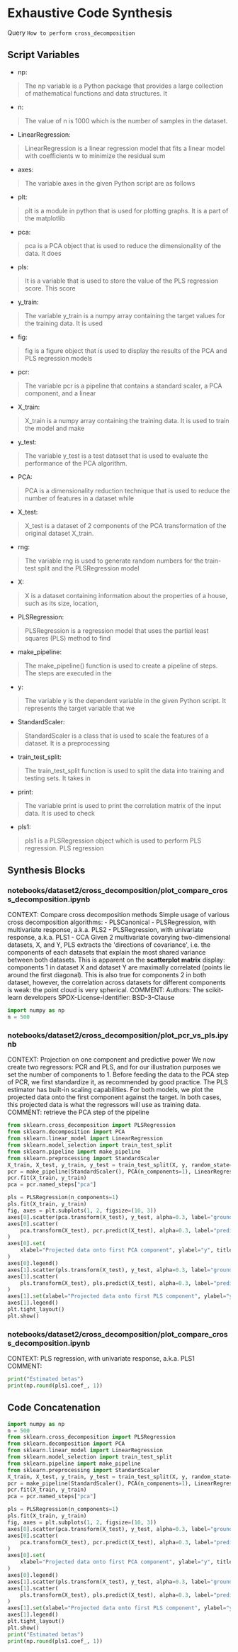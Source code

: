 # Exhaustive Code Synthesis
Query `How to perform cross_decomposition`
## Script Variables
- np:<br>
>The np variable is a Python package that provides a large collection of mathematical functions and data structures. It
- n:<br>
>The value of n is 1000 which is the number of samples in the dataset.
- LinearRegression:<br>
>LinearRegression is a linear regression model that fits a linear model with coefficients w to minimize the residual sum
- axes:<br>
>The variable axes in the given Python script are as follows
- plt:<br>
>plt is a module in python that is used for plotting graphs. It is a part of the matplotlib
- pca:<br>
>pca is a PCA object that is used to reduce the dimensionality of the data. It does
- pls:<br>
>It is a variable that is used to store the value of the PLS regression score. This score
- y_train:<br>
>The variable y_train is a numpy array containing the target values for the training data. It is used
- fig:<br>
>fig is a figure object that is used to display the results of the PCA and PLS regression models
- pcr:<br>
>The variable pcr is a pipeline that contains a standard scaler, a PCA component, and a linear
- X_train:<br>
>X_train is a numpy array containing the training data. It is used to train the model and make
- y_test:<br>
>The variable y_test is a test dataset that is used to evaluate the performance of the PCA algorithm.
- PCA:<br>
>PCA is a dimensionality reduction technique that is used to reduce the number of features in a dataset while
- X_test:<br>
>X_test is a dataset of 2 components of the PCA transformation of the original dataset X_train.
- rng:<br>
>The variable rng is used to generate random numbers for the train-test split and the PLSRegression model
- X:<br>
>X is a dataset containing information about the properties of a house, such as its size, location,
- PLSRegression:<br>
>PLSRegression is a regression model that uses the partial least squares (PLS) method to find
- make_pipeline:<br>
>The make_pipeline() function is used to create a pipeline of steps. The steps are executed in the
- y:<br>
>The variable y is the dependent variable in the given Python script. It represents the target variable that we
- StandardScaler:<br>
>StandardScaler is a class that is used to scale the features of a dataset. It is a preprocessing
- train_test_split:<br>
>The train_test_split function is used to split the data into training and testing sets. It takes in
- print:<br>
>The variable print is used to print the correlation matrix of the input data. It is used to check
- pls1:<br>
>pls1 is a PLSRegression object which is used to perform PLS regression. PLS regression
## Synthesis Blocks
### notebooks/dataset2/cross_decomposition/plot_compare_cross_decomposition.ipynb
CONTEXT:   Compare cross decomposition methods  Simple usage of various cross decomposition algorithms:  - PLSCanonical - PLSRegression, with
multivariate response, a.k.a. PLS2 - PLSRegression, with univariate response, a.k.a. PLS1 - CCA  Given 2 multivariate covarying two-dimensional
datasets, X, and Y, PLS extracts the 'directions of covariance', i.e. the components of each datasets that explain the most shared variance between
both datasets. This is apparent on the **scatterplot matrix** display: components 1 in dataset X and dataset Y are maximally correlated (points lie
around the first diagonal). This is also true for components 2 in both dataset, however, the correlation across datasets for different components is
weak: the point cloud is very spherical.  COMMENT: Authors: The scikit-learn developers SPDX-License-Identifier: BSD-3-Clause
```python
import numpy as np
n = 500
```

### notebooks/dataset2/cross_decomposition/plot_pcr_vs_pls.ipynb
CONTEXT:  Projection on one component and predictive power  We now create two regressors: PCR and PLS, and for our illustration purposes we set the
number of components to 1. Before feeding the data to the PCA step of PCR, we first standardize it, as recommended by good practice. The PLS estimator
has built-in scaling capabilities.  For both models, we plot the projected data onto the first component against the target. In both cases, this
projected data is what the regressors will use as training data.   COMMENT: retrieve the PCA step of the pipeline
```python
from sklearn.cross_decomposition import PLSRegression
from sklearn.decomposition import PCA
from sklearn.linear_model import LinearRegression
from sklearn.model_selection import train_test_split
from sklearn.pipeline import make_pipeline
from sklearn.preprocessing import StandardScaler
X_train, X_test, y_train, y_test = train_test_split(X, y, random_state=rng)
pcr = make_pipeline(StandardScaler(), PCA(n_components=1), LinearRegression())
pcr.fit(X_train, y_train)
pca = pcr.named_steps["pca"]

pls = PLSRegression(n_components=1)
pls.fit(X_train, y_train)
fig, axes = plt.subplots(1, 2, figsize=(10, 3))
axes[0].scatter(pca.transform(X_test), y_test, alpha=0.3, label="ground truth")
axes[0].scatter(
    pca.transform(X_test), pcr.predict(X_test), alpha=0.3, label="predictions"
)
axes[0].set(
    xlabel="Projected data onto first PCA component", ylabel="y", title="PCR / PCA"
)
axes[0].legend()
axes[1].scatter(pls.transform(X_test), y_test, alpha=0.3, label="ground truth")
axes[1].scatter(
    pls.transform(X_test), pls.predict(X_test), alpha=0.3, label="predictions"
)
axes[1].set(xlabel="Projected data onto first PLS component", ylabel="y", title="PLS")
axes[1].legend()
plt.tight_layout()
plt.show()
```

### notebooks/dataset2/cross_decomposition/plot_compare_cross_decomposition.ipynb
CONTEXT:  PLS regression, with univariate response, a.k.a. PLS1   COMMENT:
```python
print("Estimated betas")
print(np.round(pls1.coef_, 1))
```

## Code Concatenation
```python
import numpy as np
n = 500
from sklearn.cross_decomposition import PLSRegression
from sklearn.decomposition import PCA
from sklearn.linear_model import LinearRegression
from sklearn.model_selection import train_test_split
from sklearn.pipeline import make_pipeline
from sklearn.preprocessing import StandardScaler
X_train, X_test, y_train, y_test = train_test_split(X, y, random_state=rng)
pcr = make_pipeline(StandardScaler(), PCA(n_components=1), LinearRegression())
pcr.fit(X_train, y_train)
pca = pcr.named_steps["pca"]

pls = PLSRegression(n_components=1)
pls.fit(X_train, y_train)
fig, axes = plt.subplots(1, 2, figsize=(10, 3))
axes[0].scatter(pca.transform(X_test), y_test, alpha=0.3, label="ground truth")
axes[0].scatter(
    pca.transform(X_test), pcr.predict(X_test), alpha=0.3, label="predictions"
)
axes[0].set(
    xlabel="Projected data onto first PCA component", ylabel="y", title="PCR / PCA"
)
axes[0].legend()
axes[1].scatter(pls.transform(X_test), y_test, alpha=0.3, label="ground truth")
axes[1].scatter(
    pls.transform(X_test), pls.predict(X_test), alpha=0.3, label="predictions"
)
axes[1].set(xlabel="Projected data onto first PLS component", ylabel="y", title="PLS")
axes[1].legend()
plt.tight_layout()
plt.show()
print("Estimated betas")
print(np.round(pls1.coef_, 1))
```
